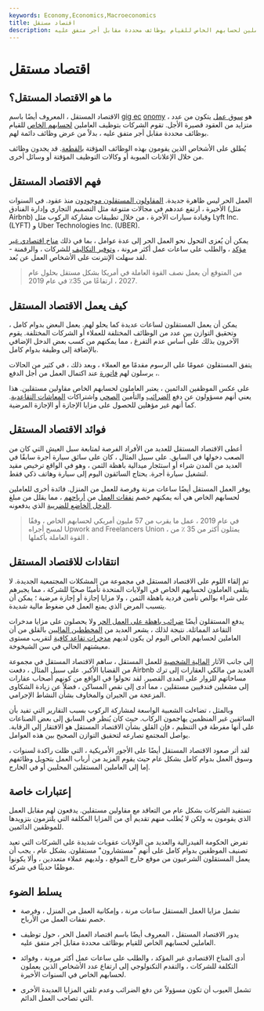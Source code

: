 ```yaml
---
keywords: Economy,Economics,Macroeconomics
title: اقتصاد مستقل
description: يدور الاقتصاد المستقل حول توظيف العاملين لحسابهم الخاص للقيام بوظائف محددة مقابل أجر متفق عليه.
---
```


# اقتصاد مستقل
## ما هو الاقتصاد المستقل؟

الاقتصاد المستقل ، المعروف أيضًا باسم [gig ec](/gig-economy) [onomy](/gig-economy) ، هو [سوق عمل](/labor-market) يتكون من عدد متزايد من العقود قصيرة الأجل. تقوم الشركات بتوظيف العاملين [لحسابهم الخاص](/self-employed) للقيام بوظائف محددة مقابل أجر متفق عليه ، بدلاً من عرض وظائف دائمة لهم.

يُطلق على الأشخاص الذين يقومون بهذه الوظائف المؤقتة [بالقطعة](/freelancer). قد يجدون وظائف من خلال الإعلانات المبوبة أو وكالات التوظيف المؤقتة أو وسائل أخرى.

## فهم الاقتصاد المستقل

العمل الحر ليس ظاهرة جديدة. [المقاولون المستقلون موجودون](/independent-contractor) منذ عقود. في السنوات الأخيرة ، ارتفع عددهم في مجالات متنوعة مثل التصميم التجاري وإدارة الفنادق (مثل Airbnb) وقيادة سيارات الأجرة ، من خلال تطبيقات مشاركة الركوب مثل Lyft Inc. (LYFT) و Uber Technologies Inc. (UBER).

يمكن أن يُعزى التحول نحو العمل الحر إلى عدة عوامل ، بما في ذلك [مناخ اقتصادي غير مؤكد](/economic-conditions) ، والطلب على ساعات عمل أكثر مرونة ، [وتوفير التكاليف](/cost-control) للشركات ، والرقمنة - لقد سهلت الإنترنت على الأشخاص العمل عن بُعد.

> من المتوقع أن يعمل نصف القوة العاملة في أمريكا بشكل مستقل بحلول عام 2027 ، ارتفاعًا من 35٪ في عام 2019.

>

## كيف يعمل الاقتصاد المستقل

يمكن أن يعمل المستقلون لساعات عديدة كما يحلو لهم. يعمل البعض بدوام كامل ، وتحقيق التوازن بين عدد من الوظائف المختلفة للعملاء أو الشركات المختلفة. يقوم الآخرون بذلك على أساس عدم التفرغ ، مما يمكنهم من كسب بعض الدخل الإضافي بالإضافة إلى وظيفة بدوام كامل.

يتفق المستقلون عمومًا على الرسوم مقدمًا مع العملاء ، وبعد ذلك ، في كثير من الحالات ، يرسلون لهم [فاتورة](/invoice) عند اكتمال العمل من أجل الدفع.

على عكس الموظفين الدائمين ، يعتبر العاملون لحسابهم الخاص مقاولين مستقلين. هذا يعني أنهم مسؤولون عن دفع [الضرائب](/taxes) والتأمين [الصحي](/healthinsurance) واشتراكات [المعاشات التقاعدية](/retirement-contribution). كما أنهم غير مؤهلين للحصول على مزايا الإجازة أو الإجازة المرضية.

## فوائد الاقتصاد المستقل

أعطى الاقتصاد المستقل للعديد من الأفراد الفرصة لمتابعة سبل العيش التي كان من الصعب دخولها في السابق. على سبيل المثال ، كان على سائق سيارة أجرة سابقًا في العديد من المدن شراء أو استئجار ميدالية باهظة الثمن ، وهو في الواقع ترخيص مقيد لتشغيل سيارة أجرة. يحتاج السائقون اليوم إلى سيارة وهاتف ذكي فقط.

يوفر العمل المستقل أيضًا ساعات مرنة وفرصة للعمل من المنزل. فائدة أخرى للعاملين لحسابهم الخاص هي أنه يمكنهم خصم [نفقات العمل](/businessexpenses) من [أرباحهم](/earnings) ، مما يقلل من مبلغ [الدخل الخاضع للضريبة](/taxableincome) الذي يدفعونه.

> في عام 2019 ، عمل ما يقرب من 57 مليون أمريكي لحسابهم الخاص ، وفقًا لمسح أجراه Upwork and Freelancers Union ، يمثلون أكثر من 35 ٪ من القوة العاملة بأكملها .

>

## انتقادات للاقتصاد المستقل

تم إلقاء اللوم على الاقتصاد المستقل في مجموعة من المشكلات المجتمعية الجديدة. لا يتلقى العاملون لحسابهم الخاص في الولايات المتحدة تأمينًا صحيًا للشركة ، مما يجبرهم على شراء بوالص تأمين فردية باهظة الثمن ، ولا مزايا إجازة أو إجازة مرضية ؛ يمكن أن يتسبب المرض الذي يمنع العمل في ضغوط مالية شديدة.

يدفع المستقلون أيضًا [ضرائب باهظة على العمل الحر](/selfemploymenttax) ولا يحصلون على مزايا مدخرات التقاعد المماثلة. نتيجة لذلك ، يشعر العديد من [المخططين الماليين](/financialplanner) بالقلق من أن العاملين لحسابهم الخاص اليوم لن يكون لديهم [مدخرات تقاعد كافية](/retirement-planning) لتقريب مستوى معيشتهم الحالي في سن الشيخوخة.

إلى جانب الآثار [المالية الشخصية](/personalfinance) للعمل المستقل ، ساهم الاقتصاد المستقل في مجموعة من القضايا الأكبر. على سبيل المثال ، دفعت Airbnb العديد من مالكي العقارات إلى ترك مساحاتهم للزوار على المدى القصير. لقد تحولوا في الواقع من كونهم أصحاب عقارات إلى مشغلين فندقيين مستقلين ، مما أدى إلى نقص المساكن ، فضلاً عن زيادة الشكاوى المزعجة من الجيران والمخاوف بشأن النشاط الإجرامي.

وبالمثل ، تضاءلت الشعبية الواسعة لمشاركة الركوب بسبب التقارير التي تفيد بأن السائقين غير المنظمين يهاجمون الركاب. حيث كان يُنظر في السابق إلى بعض الصناعات على أنها مفرطة في التنظيم ، فإن القلق بشأن الاقتصاد المستقل هو الافتقار إلى الرقابة. يواصل المجتمع تصارعه لتحقيق التوازن الصحيح بين هذه العوامل.

لقد أثر صعود الاقتصاد المستقل أيضًا على الأجور الأمريكية ، التي ظلت راكدة لسنوات ، وسوق العمل بدوام كامل بشكل عام حيث يقوم المزيد من أرباب العمل بتحويل وظائفهم إما إلى العاملين المستقلين المحليين أو في الخارج.

## إعتبارات خاصة

تستفيد الشركات بشكل عام من التعاقد مع مقاولين مستقلين. يدفعون لهم مقابل العمل الذي يقومون به ولكن لا يُطلب منهم تقديم أي من المزايا المكلفة التي يلتزمون بتزويدها للموظفين الدائمين.

تفرض الحكومة الفيدرالية والعديد من الولايات عقوبات شديدة على الشركات التي تعيد تصنيف الموظفين بدوام كامل على أنهم "مستشارون" مستقلون. بشكل عام ، يجب أن يعمل المستقلون الشرعيون من موقع خارج الموقع ، ولديهم عملاء متعددين ، وألا يكونوا موظفًا حديثًا في شركة.

## يسلط الضوء

- تشمل مزايا العمل المستقل ساعات مرنة ، وإمكانية العمل من المنزل ، وفرصة خصم نفقات العمل من الأرباح.

- يدور الاقتصاد المستقل ، المعروف أيضًا باسم اقتصاد العمل الحر ، حول توظيف العاملين لحسابهم الخاص للقيام بوظائف محددة مقابل أجر متفق عليه.

- أدى المناخ الاقتصادي غير المؤكد ، والطلب على ساعات عمل أكثر مرونة ، وفوائد التكلفة للشركات ، والتقدم التكنولوجي إلى ارتفاع عدد الأشخاص الذين يعملون لحسابهم الخاص في السنوات الأخيرة.

- تشمل العيوب أن تكون مسؤولاً عن دفع الضرائب وعدم تلقي المزايا العديدة الأخرى التي تصاحب العمل الدائم.

